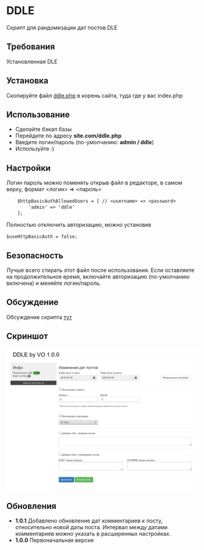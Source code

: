 # DDLE
Скрипт для рандомизации дат постов DLE

## Требования
Установленная DLE

## Установка

Скопируйте файл [ddle.php](https://raw.githubusercontent.com/orlov0562/ddle/master/ddle.php) в корень сайта, туда где у вас index.php

## Использование

- Сделайте бэкап базы
- Перейдите по адресу **site.com/ddle.php**
- Введите логин/пароль (по-умолчанию: **admin / ddle**)
- Используйте :)

## Настройки
Логин пароль можно поменять открыв файл в редакторе, в самом верху, 
формат <логин> => <пароль>
```
    $httpBasicAuthAllowedUsers = [ // <username> => <password>
        'admin' => 'ddle'
    ];
```
Полностью отключить авторизацию, можно установив
```
$useHttpBasicAuth = false;
```

## Безопасность
Лучше всего стирать этот файл после использования.
Если оставляете на продолжительное время, включайте авторизацию (по-умолчанию включена) и меняйте логин/пароль.

## Обсуждение
Обсуждение скрипта [тут](https://www.it-rem.ru/paketnoe-izmenenie-datyi-dlya-postov-dle.html)

## Скриншот
![Screenshot](/screenshot.png)

## Обновления
- **1.0.1** Добавлено обновление дат комментариев к посту, относительно новой даты поста. Интервал между датами комментариев можно указать в расширенных настройках.
- **1.0.0** Первоначальная версия
